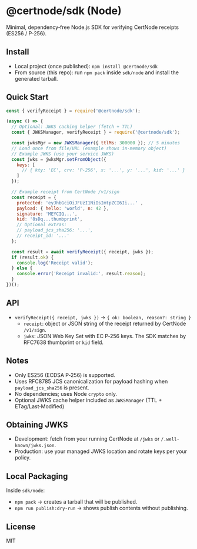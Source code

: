 # @certnode/sdk (Node)

Minimal, dependency‑free Node.js SDK for verifying CertNode receipts (ES256 / P‑256).

## Install

- Local project (once published): `npm install @certnode/sdk`
- From source (this repo): run `npm pack` inside `sdk/node` and install the generated tarball.

## Quick Start

```js
const { verifyReceipt } = require('@certnode/sdk');

(async () => {
  // Optional: JWKS caching helper (fetch + TTL)
  const { JWKSManager, verifyReceipt } = require('@certnode/sdk');

  const jwksMgr = new JWKSManager({ ttlMs: 300000 }); // 5 minutes
  // Load once from file/URL (example shows in-memory object)
  // Example JWKS (use your service JWKS)
  const jwks = jwksMgr.setFromObject({
    keys: [
      // { kty: 'EC', crv: 'P-256', x: '...', y: '...', kid: '...' }
    ]
  });

  // Example receipt from CertNode /v1/sign
  const receipt = {
    protected: 'eyJhbGciOiJFUzI1NiIsImtpZCI6Ii...' ,
    payload: { hello: 'world', n: 42 },
    signature: 'MEYCIQ...',
    kid: '8sDq...thumbprint',
    // Optional extras:
    // payload_jcs_sha256: '...',
    // receipt_id: '...'
  };

  const result = await verifyReceipt({ receipt, jwks });
  if (result.ok) {
    console.log('Receipt valid');
  } else {
    console.error('Receipt invalid:', result.reason);
  }
})();
```

## API

- `verifyReceipt({ receipt, jwks })` → `{ ok: boolean, reason?: string }`
  - `receipt`: object or JSON string of the receipt returned by CertNode `/v1/sign`.
  - `jwks`: JSON Web Key Set with EC P‑256 keys. The SDK matches by RFC7638 thumbprint or `kid` field.

## Notes

- Only ES256 (ECDSA P‑256) is supported.
- Uses RFC8785 JCS canonicalization for payload hashing when `payload_jcs_sha256` is present.
- No dependencies; uses Node `crypto` only.
 - Optional JWKS cache helper included as `JWKSManager` (TTL + ETag/Last‑Modified)

## Obtaining JWKS

- Development: fetch from your running CertNode at `/jwks` or `/.well-known/jwks.json`.
- Production: use your managed JWKS location and rotate keys per your policy.

## Local Packaging

Inside `sdk/node`:

- `npm pack` → creates a tarball that will be published.
- `npm run publish:dry-run` → shows publish contents without publishing.

## License

MIT
